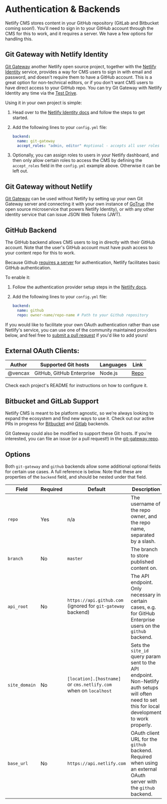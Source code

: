 # Authentication & Backends

Netlify CMS stores content in your GitHub repository (GitLab and Bitbucket coming soon!). You'll
need to sign in to your GitHub account through the CMS for this to work, and it requires a server.
We have a few options for handling this.

## Git Gateway with Netlify Identity

[Git Gateway](https://github.com/netlify/git-gateway) another Netlify open source project, together
with the [Netlify Identity](https://www.netlify.com/docs/identity/) service, provides a way for CMS
users to sign in with email and password, and doesn't require them to have a GitHub account. This is
a great option for non-technical editors, or if you don't want CMS users to
have direct access to your GitHub repo. You can try Git Gateway with Netlify Identity any time via
the [Test Drive](/test-drive/).

Using it in your own project is simple:

1. Head over to the [Netlify Identity docs](https://www.netlify.com/docs/identity) and follow the
   steps to get started.
2. Add the following lines to your `config.yml` file:

   ``` yaml
   backend:
     name: git-gateway
     accept_roles: "admin, editor" #optional - accepts all user roles if left out
   ```
3. Optionally, you can assign roles to users in your Netlify dashboard, and then only allow certain
   roles to access the CMS by defining the `accept_roles` field in the `config.yml` example above.
   Otherwise it can be left out.

## Git Gateway without Netlify

[Git Gateway](https://github.com/netlify/git-gateway) can be used without Netlify by setting up your
own Git Gateway server and connecting it with your own instance of
[GoTrue](https://www.gotrueapi.org) (the open source microservice that powers Netlify Identity), or
with any other identity service that can issue JSON Web Tokens (JWT).

## GitHub Backend

The GitHub backend allows CMS users to log in directly with their GitHub account. Note that the
user's GitHub account must have push access to your content repo for this to work.

Because Github [requires a
server](https://github.com/netlify/netlify-cms/issues/663#issuecomment-335023723) for
authentication, Netlify facilitates basic GitHub authentication.

To enable it:

1. Follow the authentication provider setup steps in the [Netlify
   docs](https://www.netlify.com/docs/authentication-providers/#using-an-authentication-provider).
2. Add the following lines to your `config.yml` file:

   ``` yaml
   backend:
     name: github
     repo: owner-name/repo-name # Path to your Github repository
   ```

If you would like to facilitate your own OAuth authentication rather than use Netlify's service, you
can use one of the community maintained providers below, and feel free to [submit a pull
request](https://github.com/netlify/netlify-cms/blob/master/CONTRIBUTING.md) if you'd like to add
yours!

## External OAuth Clients:
| Author     | Supported Git hosts       | Languages | Link                                                                |
|------------|---------------------------|-----------|---------------------------------------------------------------------|
| @vencax    | GitHub, GitHub Enterprise | Node.js   | [Repo](https://github.com/vencax/netlify-cms-github-oauth-provider) |

Check each project's README for instructions on how to configure it.


## Bitbucket and GitLab Support

Netlify CMS is meant to be platform agnostic, so we’re always looking to expand the ecosystem and
find new ways to use it. Check out our active PRs in progress for
[Bitbucket](https://github.com/netlify/netlify-cms/pull/525) and
[Gitlab](https://github.com/netlify/netlify-cms/pull/517) backends.

Git Gateway could also be modified to support these Git hosts. If you're interested, you can file an
issue (or a pull request!) in the [git-gateway repo](https://github.com/netlify/git-gateway).

## Options

Both `git-gateway` and `github` backends allow some additional optional fields for certain use
cases. A full reference is below. Note that these are properties of the `backend` field, and should
be nested under that field.

| Field         | Required | Default                                                           | Description                                                                                                                                          |
|---------------|----------|-------------------------------------------------------------------|------------------------------------------------------------------------------------------------------------------------------------------------------|
| `repo`        | Yes      | n/a                                                               | The username of the repo owner, and the repo name, separated by a slash.                                                                             |
| `branch`      | No       | `master`                                                          | The branch to store published content on.                                                                                                            |
| `api_root`    | No       | `https://api.github.com` (ignored for `git-gateway` backend)      | The API endpoint. Only necessary in certain cases, e.g. for GitHub Enterprise users on the `github` backend.                                         |
| `site_domain` | No       | `[location].[hostname]` or `cms.netlify.com` when on `localhost`  | Sets the `site_id` query param sent to the API endpoint. Non-Netlify auth setups will often need to set this for local development to work properly. |
| `base_url`    | No       | `https://api.netlify.com`                                         | OAuth client URL for the `github` backend. Required when using an external OAuth server with the `github` backend.                                   |